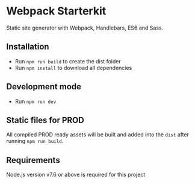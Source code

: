 # Webpack Starterkit
Static site generator with Webpack, Handlebars, ES6 and Sass.

## Installation
- Run `npm run build` to create the dist folder
- Run `npm install` to download all dependencies

## Development mode
- Run `npm run dev`

## Static files for PROD
All compiled  PROD ready assets will be built and added into the `dist` after running `npm run build`.

## Requirements
Node.js version v7.6 or above is required for this project